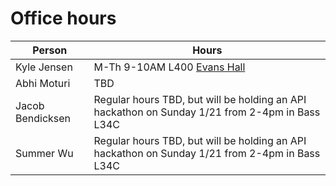 # Office hours

| Person | Hours |
| ------ | ----- |
| Kyle Jensen | M-Th 9-10AM L400 [Evans Hall](https://map.yale.edu/place/building/EVANS) |
| Abhi Moturi | TBD |
| Jacob Bendicksen | Regular hours TBD, but will be holding an API hackathon on Sunday 1/21 from 2-4pm in Bass L34C | 
| Summer Wu | Regular hours TBD, but will be holding an API hackathon on Sunday 1/21 from 2-4pm in Bass L34C | 
